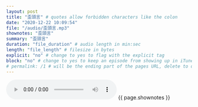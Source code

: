 ```yaml
---
layout: post
title: "歪頭言" # quotes allow forbidden characters like the colon
date: "2020-12-22 10:09:54"
file: "/audio/歪頭言.mp3"
shownotes: "歪頭言"
summary: "歪頭言"
duration: "file_duration" # audio length in min:sec
length: "file_length" # filesize in bytes
explicit: "no" # change to yes to flag with the explicit tag
block: "no" # change to yes to keep an episode from showing up in iTunes
# permalink: /1 # will be the ending part of the pages URL, delete to default to the title
---
```


<audio controls>
<source src="{{site.url}}{{site.baseurl}}{{ page.file }}" type="audio/x-mp3">
Your browser does not support the audio element.
</audio>
{{ page.shownotes }}
